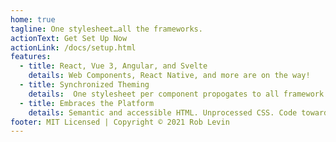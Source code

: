 ```yaml
---
home: true
tagline: One stylesheet…all the frameworks.
actionText: Get Set Up Now
actionLink: /docs/setup.html
features:
  - title: React, Vue 3, Angular, and Svelte
    details: Web Components, React Native, and more are on the way!
  - title: Synchronized Theming
    details:  One stylesheet per component propogates to all framework implementations.
  - title: Embraces the Platform
    details: Semantic and accessible HTML. Unprocessed CSS. Code towards upcoming standards.
footer: MIT Licensed | Copyright © 2021 Rob Levin
---
```


<Frameworks />

<script>
import Frameworks from './components/Frameworks.vue'

export default {
  components: { Frameworks }
}
</script>
